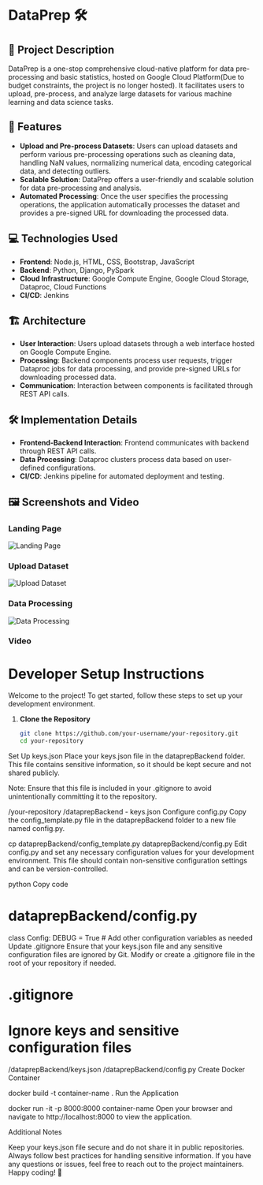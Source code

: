 # DataPrep 🛠️

## 📝 Project Description

DataPrep is a one-stop comprehensive cloud-native platform for data pre-processing and basic statistics, hosted on Google Cloud Platform(Due to budget constraints, the project is no longer hosted). It facilitates users to upload, pre-process, and analyze large datasets for various machine learning and data science tasks.

## 🚀 Features

- **Upload and Pre-process Datasets**: Users can upload datasets and perform various pre-processing operations such as cleaning data, handling NaN values, normalizing numerical data, encoding categorical data, and detecting outliers.
- **Scalable Solution**: DataPrep offers a user-friendly and scalable solution for data pre-processing and analysis.
- **Automated Processing**: Once the user specifies the processing operations, the application automatically processes the dataset and provides a pre-signed URL for downloading the processed data.

## 💻 Technologies Used

- **Frontend**: Node.js, HTML, CSS, Bootstrap, JavaScript
- **Backend**: Python, Django, PySpark
- **Cloud Infrastructure**: Google Compute Engine, Google Cloud Storage, Dataproc, Cloud Functions
- **CI/CD**: Jenkins

## 🏗️ Architecture

- **User Interaction**: Users upload datasets through a web interface hosted on Google Compute Engine.
- **Processing**: Backend components process user requests, trigger Dataproc jobs for data processing, and provide pre-signed URLs for downloading processed data.
- **Communication**: Interaction between components is facilitated through REST API calls.


## 🛠️ Implementation Details

- **Frontend-Backend Interaction**: Frontend communicates with backend through REST API calls.
- **Data Processing**: Dataproc clusters process data based on user-defined configurations.
- **CI/CD**: Jenkins pipeline for automated deployment and testing.

## 🖼️ Screenshots and Video

### Landing Page
![Landing Page](screenshots/landing_page.png)

### Upload Dataset
![Upload Dataset](screenshots/upload_dataset.png)

### Data Processing
![Data Processing](screenshots/data_processing.png)

### Video


# Developer Setup Instructions

Welcome to the project! To get started, follow these steps to set up your development environment.

1. **Clone the Repository**
   ```bash
   git clone https://github.com/your-username/your-repository.git
   cd your-repository
Set Up keys.json
Place your keys.json file in the dataprepBackend folder. This file contains sensitive information, so it should be kept secure and not shared publicly.

Note: Ensure that this file is included in your .gitignore to avoid unintentionally committing it to the repository.

/your-repository
  /dataprepBackend
    - keys.json
Configure config.py
Copy the config_template.py file in the dataprepBackend folder to a new file named config.py.


cp dataprepBackend/config_template.py dataprepBackend/config.py
Edit config.py and set any necessary configuration values for your development environment. This file should contain non-sensitive configuration settings and can be version-controlled.

python
Copy code
# dataprepBackend/config.py

class Config:
    DEBUG = True
    # Add other configuration variables as needed
Update .gitignore
Ensure that your keys.json file and any sensitive configuration files are ignored by Git. Modify or create a .gitignore file in the root of your repository if needed.


# .gitignore

# Ignore keys and sensitive configuration files
/dataprepBackend/keys.json
/dataprepBackend/config.py
Create Docker Container

docker build -t container-name .
Run the Application

docker run -it -p 8000:8000 container-name
Open your browser and navigate to http://localhost:8000 to view the application.

Additional Notes

Keep your keys.json file secure and do not share it in public repositories.
Always follow best practices for handling sensitive information.
If you have any questions or issues, feel free to reach out to the project maintainers.
Happy coding! 🚀
